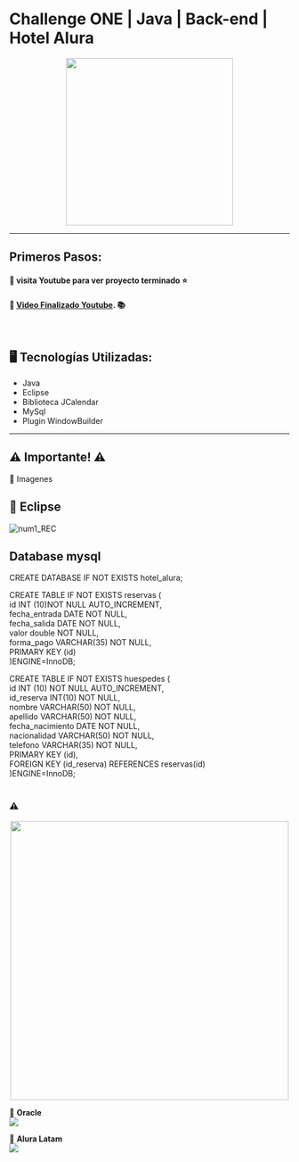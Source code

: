 # Challenge ONE | Java | Back-end | Hotel Alura

<p align="center" >
     <img width="300" heigth="300" src="https://user-images.githubusercontent.com/91544872/189419040-c093db78-c970-4960-8aca-ffcc11f7ffaf.png">
</p>

---
##  Primeros Pasos:


#### 🔹 visita Youtube para ver proyecto terminado ⭐
#### 🔹 [Video Finalizado Youtube](https://youtu.be/CvOa_DSxDAA). 📚

</br>

## 🖥️ Tecnologías Utilizadas:

- Java
- Eclipse
- Biblioteca JCalendar
- MySql
- Plugin WindowBuilder </br>

---
## ⚠️ Importante! ⚠️

🔹 Imagenes
## 📝 Eclipse

![num1_REC](https://github.com/eosorto/Hotel_Alura/assets/104921951/fa07f4a0-8be8-47f7-8266-081227adc162)

## Database mysql

CREATE DATABASE IF NOT EXISTS hotel_alura;</br>

CREATE TABLE IF NOT EXISTS reservas (</br>
id INT (10)NOT NULL AUTO_INCREMENT, </br>
fecha_entrada DATE NOT NULL,</br>
fecha_salida DATE NOT NULL,</br>
valor double NOT NULL,</br>
forma_pago VARCHAR(35) NOT NULL,</br>
PRIMARY KEY (id)</br>
)ENGINE=InnoDB;</br>

CREATE TABLE IF NOT EXISTS huespedes (</br>
id INT (10) NOT NULL AUTO_INCREMENT, </br>
id_reserva INT(10) NOT NULL,</br>
nombre VARCHAR(50) NOT NULL,</br>
apellido VARCHAR(50) NOT NULL,</br>
fecha_nacimiento DATE NOT NULL,</br>
nacionalidad VARCHAR(50) NOT NULL,</br>
telefono VARCHAR(35) NOT NULL,</br>
PRIMARY KEY (id),</br>
FOREIGN KEY (id_reserva) REFERENCES reservas(id)</br>
)ENGINE=InnoDB;</br>
</br>

### ⚠️ 


<p align="center" >
     <img width="500" heigth="500" src="https://user-images.githubusercontent.com/101413385/169529338-09a4d4c2-1b5a-41dc-b305-38498ebc29a8.png">
</p>



🧡 <strong>Oracle</strong></br>
<a href="https://www.linkedin.com/company/oracle/" target="_blank">
<img src="https://img.shields.io/badge/-LinkedIn-%230077B5?style=for-the-badge&logo=linkedin&logoColor=white" target="_blank"></a>

💙 <strong>Alura Latam</strong></br>
<a href="https://www.linkedin.com/company/alura-latam/mycompany/" target="_blank">
<img src="https://img.shields.io/badge/-LinkedIn-%230077B5?style=for-the-badge&logo=linkedin&logoColor=white" target="_blank"></a>
